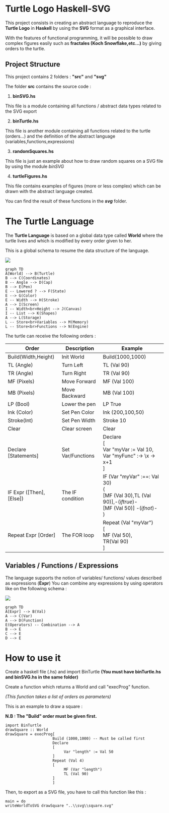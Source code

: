 # Turtle Logo Haskell-SVG

This project consists in creating an abstract language to reproduce the **Turtle Logo** in **Haskell** by using the **SVG** format as a graphical interface.

With the features of functional programming, it will be possible to draw complex figures easily such as **fractales (Koch Snowflake,etc...)** by giving orders to the turtle.


## Project Structure

This project contains 2 folders : **"src"** and **"svg"**

 The folder **src** contains the source code :
 
1. **binSVG.hs**

This file is a module containing all functions / abstract data types related to the SVG export

2. **binTurtle.hs** 

This file is another module containing all functions related to the turtle (orders...) and the definition of the abstract language (variables,functions,expressions)

3. **randomSquares.hs**

This file is just an example about how to draw random squares on a SVG file by using the module *binSVG*

4. **turtleFigures.hs**

This file contains examples of figures (more or less complex) which can be drawn with the abstract language created.

You can find the result of these functions in the ***svg*** folder.

# The Turtle Language

The **Turtle Language** is based on a global data type called **World** where the turtle lives and which is modified by every order given to her.

This is a global schema to resume the data structure of the language.

![](https://i.imgur.com/rvlm0D0.jpg)

```mermaid
graph TD
A[World] --> B(Turtle)
B --> C(Coordinates)
B -- Angle --> D(Cap)
B --> E(Pen)
E -- Lowered ? --> F(State)
E --> G(Color)
E -- Width --> H(Stroke)
A --> I(Screen)
I -- Width<br>Height --> J(Canvas)
I -- List --> K(Shapes)
A --> L(Storage)
L -- Store<br>Variables --> M(Memory)
L -- Store<br>Functions --> N(Engine)
```
The turtle can receive the following orders :

|Order                |Description               |Example
|---------------------|----------------------------|----------------|
|Build(Width,Height)    |Init World                |Build(1000,1000)
|TL (Angle)             |Turn Left                 |TL (Val 90)
|TR (Angle)             |Turn Right                |TR (Val 90)
|MF (Pixels)            |Move Forward              |MF (Val 100)
|MB (Pixels)            |Move Backward             |MB (Val 100)
|LP (Bool)              |Lower the pen             |LP True
|Ink (Color)            |Set Pen Color             |Ink (200,100,50)
|Stroke(Int)            |Set Pen Width             |Stroke 10
|Clear                  |Clear screen              |Clear
|Declare [Statements]   |Set Var/Functions         |Declare <br>[<br>Var "myVar := Val 10,<br>Var "myFunc" :-> \x -> x+1 <br> ]
|IF Expr ([Then],[Else])| The IF condition         |IF (Var "myVar" :==: Val 30)<br>(<br>[MF (Val 30),TL (Val 90)],-(*iftrue*)-<br>[MF (Val 50)] -(*ifnot*)-<br>)
|Repeat Expr [Order]    | The FOR loop             |Repeat (Val "myVar")<br>[<br>MF (Val 50),<br>TR(Val 90)<br>]


## Variables / Functions / Expressions

The language supports the notion of variables/ functions/ values described as expressions (**Expr**)
You can combine any expressions by using operators like on the following schema :

![](https://i.imgur.com/8E8WVLk.jpg)

```mermaid
graph TD
A[Expr] --> B(Val)
A --> C(Var)
A --> D(Function)
E(Operators) -- Combination --> A
B --> E
C --> E
D --> E
```

# How to use it

Create a haskell file (.hs) and import BinTurtle **(You must have binTurtle.hs and binSVG.hs in the same folder)**

Create a function which returns a World and call "execProg" function. 

*(This function takes a list of orders as parameters)*

This is an example to draw a square :

**N.B : The "Build" order must be given first.**

    import BinTurtle
    drawSquare :: World
    drawSquare = execProg[
						 Build (1000,1000) -- Must be called first
						 Declare
						 [
							  Var "length" := Val 50
						 ]
						 Repeat (Val 4)
						 [
							  MF (Var "length")
							  TL (Val 90)
						 ]
					     ]


Then, to export as a SVG file, you have to call this function like this :

    main = do
    writeWorldToSVG drawSquare "..\\svg\\square.svg"
